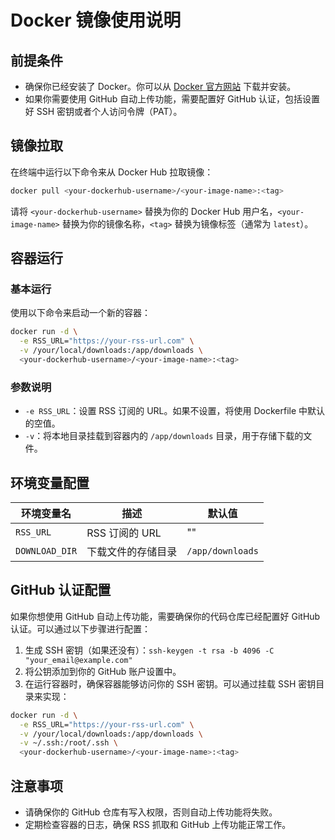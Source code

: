 # Docker 镜像使用说明

## 前提条件
- 确保你已经安装了 Docker。你可以从 [Docker 官方网站](https://www.docker.com/get-started) 下载并安装。
- 如果你需要使用 GitHub 自动上传功能，需要配置好 GitHub 认证，包括设置好 SSH 密钥或者个人访问令牌（PAT）。

## 镜像拉取
在终端中运行以下命令来从 Docker Hub 拉取镜像：
```bash
docker pull <your-dockerhub-username>/<your-image-name>:<tag>
```
请将 `<your-dockerhub-username>` 替换为你的 Docker Hub 用户名，`<your-image-name>` 替换为你的镜像名称，`<tag>` 替换为镜像标签（通常为 `latest`）。

## 容器运行
### 基本运行
使用以下命令来启动一个新的容器：
```bash
docker run -d \
  -e RSS_URL="https://your-rss-url.com" \
  -v /your/local/downloads:/app/downloads \
  <your-dockerhub-username>/<your-image-name>:<tag>
```
### 参数说明
- `-e RSS_URL`：设置 RSS 订阅的 URL。如果不设置，将使用 Dockerfile 中默认的空值。
- `-v`：将本地目录挂载到容器内的 `/app/downloads` 目录，用于存储下载的文件。

## 环境变量配置
| 环境变量名 | 描述 | 默认值 |
| --- | --- | --- |
| `RSS_URL` | RSS 订阅的 URL | "" |
| `DOWNLOAD_DIR` | 下载文件的存储目录 | `/app/downloads` |

## GitHub 认证配置
如果你想使用 GitHub 自动上传功能，需要确保你的代码仓库已经配置好 GitHub 认证。可以通过以下步骤进行配置：
1. 生成 SSH 密钥（如果还没有）：`ssh-keygen -t rsa -b 4096 -C "your_email@example.com"`
2. 将公钥添加到你的 GitHub 账户设置中。
3. 在运行容器时，确保容器能够访问你的 SSH 密钥。可以通过挂载 SSH 密钥目录来实现：
```bash
docker run -d \
  -e RSS_URL="https://your-rss-url.com" \
  -v /your/local/downloads:/app/downloads \
  -v ~/.ssh:/root/.ssh \
  <your-dockerhub-username>/<your-image-name>:<tag>
```

## 注意事项
- 请确保你的 GitHub 仓库有写入权限，否则自动上传功能将失败。
- 定期检查容器的日志，确保 RSS 抓取和 GitHub 上传功能正常工作。